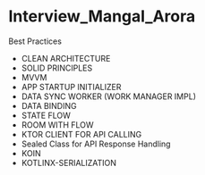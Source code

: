 # Interview_Mangal_Arora
 
Best Practices
  - CLEAN ARCHITECTURE
  - SOLID PRINCIPLES
  - MVVM
  - APP STARTUP INITIALIZER
  - DATA SYNC WORKER (WORK MANAGER IMPL)
  - DATA BINDING
  - STATE FLOW
  - ROOM WITH FLOW
  - KTOR CLIENT FOR API CALLING
  - Sealed Class for API Response Handling
  - KOIN
  - KOTLINX-SERIALIZATION
